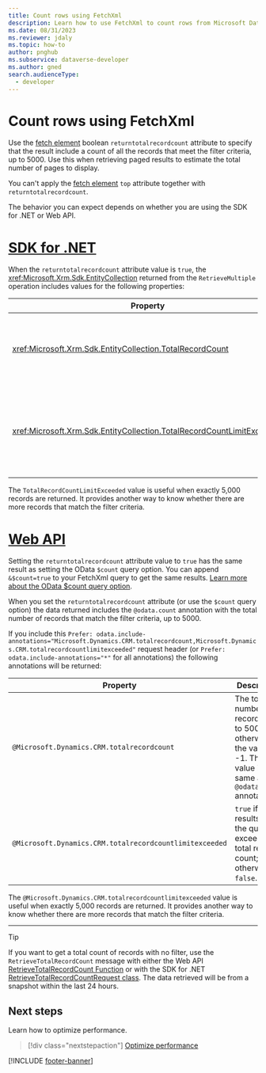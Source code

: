 ```yaml
---
title: Count rows using FetchXml
description: Learn how to use FetchXml to count rows from Microsoft Dataverse tables.
ms.date: 08/31/2023
ms.reviewer: jdaly
ms.topic: how-to
author: pnghub
ms.subservice: dataverse-developer
ms.author: gned
search.audienceType: 
  - developer
---
```

# Count rows using FetchXml

Use the [fetch element](reference/fetch.md) boolean `returntotalrecordcount` attribute to specify that the result include a count of all the records that meet the filter criteria, up to 5000. Use this when retrieving paged results to estimate the total number of pages to display.

You can't apply the [fetch element](reference/fetch.md) `top` attribute together with `returntotalrecordcount`.



The behavior you can expect depends on whether you are using the SDK for .NET or Web API.

# [SDK for .NET](#tab/sdk)

When the `returntotalrecordcount` attribute value is `true`, the <xref:Microsoft.Xrm.Sdk.EntityCollection> returned from the `RetrieveMultiple` operation includes values for the following properties:


|Property|Description|
|---------|---------|
|<xref:Microsoft.Xrm.Sdk.EntityCollection.TotalRecordCount>|The total number of records up to 5000; otherwise the value is -1.|
|<xref:Microsoft.Xrm.Sdk.EntityCollection.TotalRecordCountLimitExceeded>|`true` if the results of the query exceeds the total record count; otherwise, `false`.|

The `TotalRecordCountLimitExceeded` value is useful when exactly 5,000 records are returned. It provides another way to know whether there are more records that match the filter criteria.

<!-- TODO What is the intended use case for TotalRecordCountLimitExceeded? It doesn't seem necessary when MoreRecords would also be true.. -->

# [Web API](#tab/webapi)

Setting the `returntotalrecordcount` attribute value to `true` has the same result as setting the OData `$count` query option. You can append `&$count=true` to your FetchXml query to get the same results. [Learn more about the OData $count query option](../webapi/query-data-web-api.md#count-number-of-rows).

When you set the `returntotalrecordcount` attribute (or use the `$count` query option) the data returned includes the `@odata.count` annotation with the total number of records that match the filter criteria, up to 5000.

If you include this `Prefer: odata.include-annotations="Microsoft.Dynamics.CRM.totalrecordcount,Microsoft.Dynamics.CRM.totalrecordcountlimitexceeded"` request header (or `Prefer: odata.include-annotations="*"` for all annotations) the following annotations will be returned:

|Property|Description|
|---------|---------|
|`@Microsoft.Dynamics.CRM.totalrecordcount`|The total number of records up to 5000; otherwise the value is -1. The value is the same as the `@odata.count` annotation.|
|`@Microsoft.Dynamics.CRM.totalrecordcountlimitexceeded`|`true` if the results of the query exceeds the total record count; otherwise, `false`.|

The `@Microsoft.Dynamics.CRM.totalrecordcountlimitexceeded` value is useful when exactly 5,000 records are returned. It provides another way to know whether there are more records that match the filter criteria.

---

<!-- TODO: 
What people really want is a very efficient way to get the total number of records in a table in real time (not a snapshot) 
Can this be achieved with aggregation?
-->

> [!TIP]
> If you want to get a total count of records with no filter, use the `RetrieveTotalRecordCount` message with either the Web API [RetrieveTotalRecordCount Function](xref:Microsoft.Dynamics.CRM.RetrieveTotalRecordCount) or with the SDK for .NET [RetrieveTotalRecordCountRequest class](xref:Microsoft.Crm.Sdk.Messages.RetrieveTotalRecordCountRequest). The data retrieved will be from a snapshot within the last 24 hours.


## Next steps

Learn how to optimize performance.

> [!div class="nextstepaction"]
> [Optimize performance](optimize-performance.md)

[!INCLUDE [footer-banner](../../../includes/footer-banner.md)]